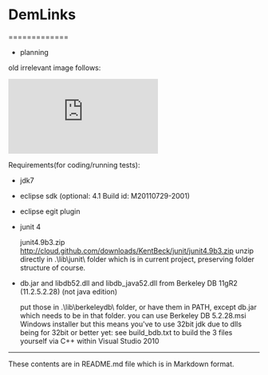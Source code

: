 # DemLinks
=============

- planning

old irrelevant image follows:

![very old image from cvs/svn rev. 102](http://sourceforge.net/dbimage.php?id=85462)


Requirements(for coding/running tests):

* jdk7

* eclipse sdk (optional: 4.1 Build id: M20110729-2001)

* eclipse egit plugin

* junit 4

    junit4.9b3.zip
    http://cloud.github.com/downloads/KentBeck/junit/junit4.9b3.zip
    unzip directly in .\lib\junit\ folder which is in current project, preserving folder structure of course.

* db.jar and libdb52.dll and libdb_java52.dll from Berkeley DB 11gR2 (11.2.5.2.28) (not java edition)

    put those in .\lib\berkeleydb\ folder, or have them in PATH, except db.jar which needs to be in that folder.
    you can use Berkeley DB 5.2.28.msi Windows installer but this means you've to use 32bit jdk due to dlls being for 32bit
or better yet:
    see build_bdb.txt to build the 3 files yourself via C++ within Visual Studio 2010

------------------

These contents are in README.md file which is in Markdown format.

